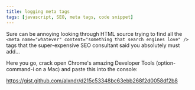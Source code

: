 ```yaml
---
title: logging meta tags
tags: [javascript, SEO, meta tags, code snippet]
---
```


Sure can be annoying looking through HTML source trying to find all the `<meta name="whatever" content="something that search engines love" />` tags that the super-expensive SEO consultant said you absolutely must add...

Here you go, crack open Chrome's amazing Developer Tools (option-command-i on a Mac) and paste this into the console:

<https://gist.github.com/alxndr/d215c53348bc63ebb268f2d0058df2b8>
